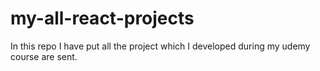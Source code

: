 # my-all-react-projects
In this repo I have put all the project which I developed during my udemy course are sent.

